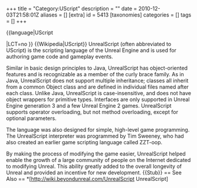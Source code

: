 +++
title = "Category:UScript"
description = ""
date = 2010-12-03T21:58:01Z
aliases = []
[extra]
id = 5413
[taxonomies]
categories = []
tags = []
+++

{{language|UScript

|LCT=no
}}
{{Wikipedia|UScript}}
UnrealScript (often abbreviated to UScript) is the scripting language of the Unreal Engine and is used for authoring game code and gameplay events.

Similar in basic design principles to Java, UnrealScript has object-oriented features and is recognizable as a member of the curly brace family. As in Java, UnrealScript does not support multiple inheritance; classes all inherit from a common Object class and are defined in individual files named after each class. Unlike Java, UnrealScript is case-insensitive, and does not have object wrappers for primitive types. Interfaces are only supported in Unreal Engine generation 3 and a few Unreal Engine 2 games. UnrealScript supports operator overloading, but not method overloading, except for optional parameters.

The language was also designed for simple, high-level game programming. The UnrealScript interpreter was programmed by Tim Sweeney, who had also created an earlier game scripting language called ZZT-oop.

By making the process of modifying the game easier, UnrealScript helped enable the growth of a large community of people on the Internet dedicated to modifying Unreal. This ability greatly added to the overall longevity of Unreal and provided an incentive for new development.
{{Stub}}
== See Also ==
*[http://wiki.beyondunreal.com/UnrealScript  UnrealScript]
